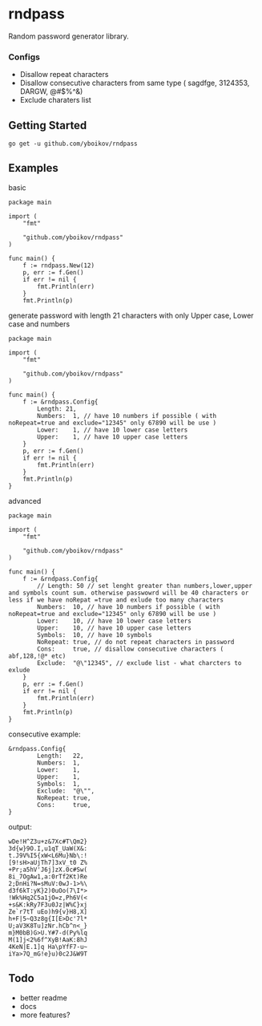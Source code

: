 # rndpass

Random password generator library.

### Configs
- Disallow repeat characters
- Disallow consecutive characters from same type ( sagdfge, 3124353, DARGW, @#$%^&)
- Exclude charaters list


## Getting Started

```go get -u github.com/yboikov/rndpass```


## Examples

basic
```
package main

import (
	"fmt"

	"github.com/yboikov/rndpass"
)

func main() {
	f := rndpass.New(12)
	p, err := f.Gen()
	if err != nil {
		fmt.Println(err)
	}
	fmt.Println(p)
```


generate password with length 21 characters with only Upper case, Lower case and numbers
```
package main

import (
	"fmt"

	"github.com/yboikov/rndpass"
)

func main() {
	f := &rndpass.Config{
		Length: 21,
		Numbers:  1, // have 10 numbers if possible ( with noRepeat=true and exclude="12345" only 67890 will be use )
		Lower:    1, // have 10 lower case letters  
		Upper:    1, // have 10 upper case letters 
	}
	p, err := f.Gen()
	if err != nil {
		fmt.Println(err)
	}
	fmt.Println(p)
}
```


advanced
```
package main

import (
	"fmt"

	"github.com/yboikov/rndpass"
)

func main() {
	f := &rndpass.Config{
		// Length: 50 // set lenght greater than numbers,lower,upper and symbols count sum. otherwise passwowrd will be 40 characters or less if we have noRepat =true and exlude too many characters 
		Numbers:  10, // have 10 numbers if possible ( with noRepeat=true and exclude="12345" only 67890 will be use )
		Lower:    10, // have 10 lower case letters  
		Upper:    10, // have 10 upper case letters 
		Symbols:  10, // have 10 symbols
		NoRepeat: true, // do not repeat characters in password
		Cons:     true, // disallow consecutive characters ( abf,128,!@* etc)
		Exclude:  "@\"12345", // exclude list - what charcters to exlude 
	}
	p, err := f.Gen()
	if err != nil {
		fmt.Println(err)
	}
	fmt.Println(p)
}
```
consecutive example:
```
&rndpass.Config{
		Length:   22,
		Numbers:  1,
		Lower:    1,
		Upper:    1,
		Symbols:  1,
		Exclude:  "@\"",
		NoRepeat: true,
		Cons:     true,
}
```
output:
```
wDe!H^Z3u+z&7Xc#T\Qm2}
3d{w}9O.I,u1qT_UaW(X&:
t.J9V%I5{xW<L6Mu}Nb\:!
[9!sH>aUjTh7]3xV_t0 Z%
+Pr;a5hV'J6j]zX.0c#Sw(
8i_7OgAw1,a:0rTf2Kt)Re
2;DnHi?N=sMuV:0wJ-1>%\
d3f6kT:yK}2)0uOo(7\I*>
!Wk%Hq2C5a1jO=z,Ph6V(<
+s&K:kRy7F3u0Jz|W%C}xj
Ze`r7tT uEo)h9{v}H8,X]
h+F|5~Q3z8g{I[E>Dc'7l*
U;aV3K8Tu]zNr.hCb^n<_}
m}M0bB)G>U.Y#7-d(Py%lq
M(1]j<2%6f^XyB!AaK:8hJ
4KeN|E.1]q Ha\pYfF7-u~
iYa>7Q_mG!e}u)0c2J&W9T
```


## Todo
- better readme
- docs
- more features?
